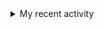 <details>
<summary>My recent activity</summary>
<!--RECENT_ACTIVITY:start-->
None
<!--RECENT_ACTIVITY:end-->

<!--RECENT_ACTIVITY:last_update-->
Last Updated: Thursday, June 5, 2025 at 2:35:04 AM
<!--RECENT_ACTIVITY:last_update_end-->
</details>
